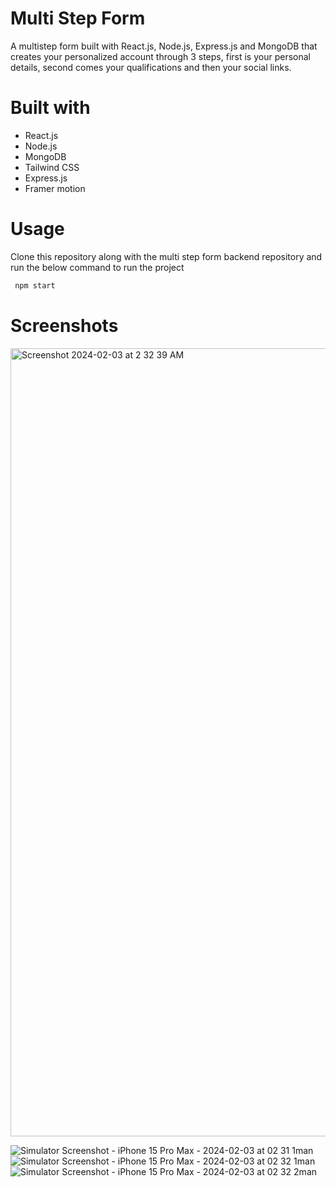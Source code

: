 # Multi Step Form 

A multistep form built with React.js, Node.js, Express.js and MongoDB that creates your personalized account through 3 steps, first is your personal details, second comes your qualifications and then your social links. 

# Built with
- React.js 
- Node.js 
- MongoDB
- Tailwind CSS
- Express.js 
- Framer motion


# Usage

Clone this repository along with the multi step form backend repository and run the below command to run the project
```bash
 npm start
```

# Screenshots
<img width="1261" alt="Screenshot 2024-02-03 at 2 32 39 AM" src="https://github.com/sahil-gpm/multistep-form/assets/142314251/5b88e42d-8800-4adf-8694-57916b06c863">

![Simulator Screenshot - iPhone 15 Pro Max - 2024-02-03 at 02 31 1man](https://github.com/sahil-gpm/multistep-form/assets/142314251/91201e53-92fc-41e7-aedd-0eedc3133506)
![Simulator Screenshot - iPhone 15 Pro Max - 2024-02-03 at 02 32 1man](https://github.com/sahil-gpm/multistep-form/assets/142314251/69d02e9a-95f9-48eb-b317-fe48d7ddb018)
![Simulator Screenshot - iPhone 15 Pro Max - 2024-02-03 at 02 32 2man](https://github.com/sahil-gpm/multistep-form/assets/142314251/aae3d404-1e39-46d2-ba68-912a343a497d)

